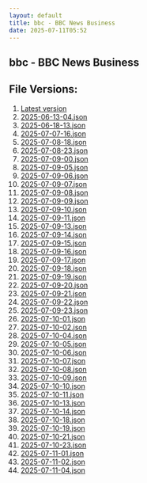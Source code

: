 ```yaml
---
layout: default
title: bbc - BBC News Business
date: 2025-07-11T05:52
---
```


## bbc - BBC News Business

<div id="data-chart"></div>
<div id="data-table"></div>
<script>
document.addEventListener('DOMContentLoaded', function(){
  document.getElementById('data-table').textContent = 'This source isn't supported for tables yet.';
});
</script>

## File Versions:
1. [Latest version](./latest.json)
2. [2025-06-13-04.json](./2025-06-13-04.json)
3. [2025-06-18-13.json](./2025-06-18-13.json)
4. [2025-07-07-16.json](./2025-07-07-16.json)
5. [2025-07-08-18.json](./2025-07-08-18.json)
6. [2025-07-08-23.json](./2025-07-08-23.json)
7. [2025-07-09-00.json](./2025-07-09-00.json)
8. [2025-07-09-05.json](./2025-07-09-05.json)
9. [2025-07-09-06.json](./2025-07-09-06.json)
10. [2025-07-09-07.json](./2025-07-09-07.json)
11. [2025-07-09-08.json](./2025-07-09-08.json)
12. [2025-07-09-09.json](./2025-07-09-09.json)
13. [2025-07-09-10.json](./2025-07-09-10.json)
14. [2025-07-09-11.json](./2025-07-09-11.json)
15. [2025-07-09-13.json](./2025-07-09-13.json)
16. [2025-07-09-14.json](./2025-07-09-14.json)
17. [2025-07-09-15.json](./2025-07-09-15.json)
18. [2025-07-09-16.json](./2025-07-09-16.json)
19. [2025-07-09-17.json](./2025-07-09-17.json)
20. [2025-07-09-18.json](./2025-07-09-18.json)
21. [2025-07-09-19.json](./2025-07-09-19.json)
22. [2025-07-09-20.json](./2025-07-09-20.json)
23. [2025-07-09-21.json](./2025-07-09-21.json)
24. [2025-07-09-22.json](./2025-07-09-22.json)
25. [2025-07-09-23.json](./2025-07-09-23.json)
26. [2025-07-10-01.json](./2025-07-10-01.json)
27. [2025-07-10-02.json](./2025-07-10-02.json)
28. [2025-07-10-04.json](./2025-07-10-04.json)
29. [2025-07-10-05.json](./2025-07-10-05.json)
30. [2025-07-10-06.json](./2025-07-10-06.json)
31. [2025-07-10-07.json](./2025-07-10-07.json)
32. [2025-07-10-08.json](./2025-07-10-08.json)
33. [2025-07-10-09.json](./2025-07-10-09.json)
34. [2025-07-10-10.json](./2025-07-10-10.json)
35. [2025-07-10-11.json](./2025-07-10-11.json)
36. [2025-07-10-13.json](./2025-07-10-13.json)
37. [2025-07-10-14.json](./2025-07-10-14.json)
38. [2025-07-10-18.json](./2025-07-10-18.json)
39. [2025-07-10-19.json](./2025-07-10-19.json)
40. [2025-07-10-21.json](./2025-07-10-21.json)
41. [2025-07-10-23.json](./2025-07-10-23.json)
42. [2025-07-11-01.json](./2025-07-11-01.json)
43. [2025-07-11-02.json](./2025-07-11-02.json)
44. [2025-07-11-04.json](./2025-07-11-04.json)
